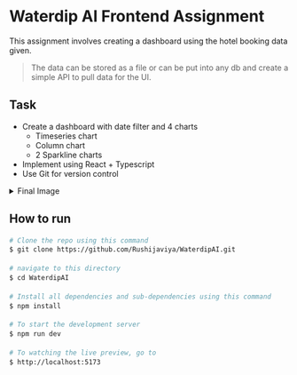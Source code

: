 # Waterdip AI Frontend Assignment

This assignment involves creating a dashboard using the hotel booking data given.

> The data can be stored as a file or can be put into any db and create a simple API to pull data for the UI.

## Task

- Create a dashboard with date filter and 4 charts
  - Timeseries chart
  - Column chart
  - 2 Sparkline charts
- Implement using React + Typescript
- Use Git for version control

<details><summary>Final Image</summary>

---

![Test case](waterdip_ai.png)

</details>

## How to run

```bash
# Clone the repo using this command
$ git clone https://github.com/Rushijaviya/WaterdipAI.git

# navigate to this directory
$ cd WaterdipAI

# Install all dependencies and sub-dependencies using this command
$ npm install

# To start the development server
$ npm run dev

# To watching the live preview, go to
$ http://localhost:5173

```
